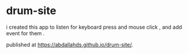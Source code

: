 # drum-site

i created this app to listen for keyboard press and mouse click , and add event for them .

 published at https://abdallahds.github.io/drum-site/.
